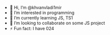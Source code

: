 - 👋 Hi, I’m @khvanvladi1mir
- 👀 I’m interested in programming
- 🌱 I’m currently learning JS, TS1
- 💞️ I’m looking to collaborate on some JS project
- ⚡ Fun fact: I have 024
